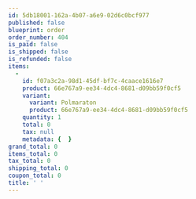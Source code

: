 ```yaml
---
id: 5db18001-162a-4b07-a6e9-02d6c0bcf977
published: false
blueprint: order
order_number: 404
is_paid: false
is_shipped: false
is_refunded: false
items:
  -
    id: f07a3c2a-98d1-45df-bf7c-4caace1616e7
    product: 66e767a9-ee34-4dc4-8681-d09bb59f0cf5
    variant:
      variant: Polmaraton
      product: 66e767a9-ee34-4dc4-8681-d09bb59f0cf5
    quantity: 1
    total: 0
    tax: null
    metadata: {  }
grand_total: 0
items_total: 0
tax_total: 0
shipping_total: 0
coupon_total: 0
title: ' '
---
```

